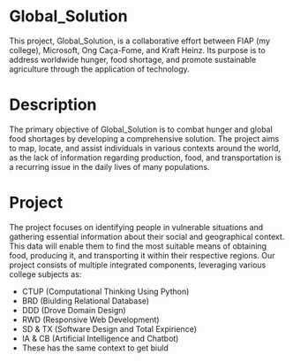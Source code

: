 # Global_Solution
This project, Global_Solution, is a collaborative effort between FIAP (my college), Microsoft, Ong Caça-Fome, and Kraft Heinz. Its purpose is to address worldwide hunger, food shortage, and promote sustainable agriculture through the application of technology.

# Description
The primary objective of Global_Solution is to combat hunger and global food shortages by developing a comprehensive solution. The project aims to map, locate, and assist individuals in various contexts around the world, as the lack of information regarding production, food, and transportation is a recurring issue in the daily lives of many populations.

# Project
The project focuses on identifying people in vulnerable situations and gathering essential information about their social and geographical context. This data will enable them to find the most suitable means of obtaining food, producing it, and transporting it within their respective regions. Our project consists of multiple integrated components, leveraging various college subjects as:

- CTUP (Computational Thinking Using Python)
- BRD (Biulding Relational Database)
- DDD (Drove Domain Design)
- RWD (Responsive Web Development)
- SD & TX (Software Design and Total Expirience)
- IA & CB (Artificial Intelligence and Chatbot)
- These has the same context to get biuld
